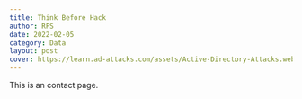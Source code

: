 ```yaml
---
title: Think Before Hack
author: RFS
date: 2022-02-05
category: Data
layout: post
cover: https://learn.ad-attacks.com/assets/Active-Directory-Attacks.webp
---
```


This is an contact page.

